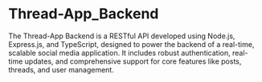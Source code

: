 # Thread-App_Backend
The Thread-App Backend is a RESTful API developed using Node.js, Express.js, and TypeScript, designed to power the backend of a real-time, scalable social media application. It includes robust authentication, real-time updates, and comprehensive support for core features like posts, threads, and user management.
